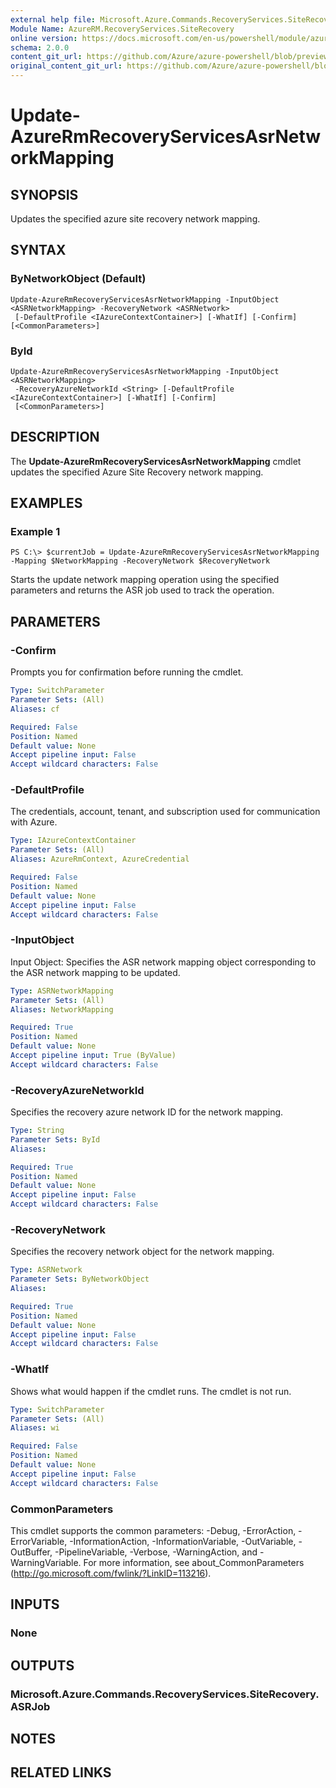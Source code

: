 ```yaml
---
external help file: Microsoft.Azure.Commands.RecoveryServices.SiteRecovery.dll-Help.xml
Module Name: AzureRM.RecoveryServices.SiteRecovery
online version: https://docs.microsoft.com/en-us/powershell/module/azurerm.recoveryservices.siterecovery/update-azurermrecoveryservicesasrnetworkmapping
schema: 2.0.0
content_git_url: https://github.com/Azure/azure-powershell/blob/preview/src/ResourceManager/RecoveryServices.SiteRecovery/Commands.RecoveryServices.SiteRecovery/help/Update-AzureRmRecoveryServicesAsrNetworkMapping.md
original_content_git_url: https://github.com/Azure/azure-powershell/blob/preview/src/ResourceManager/RecoveryServices.SiteRecovery/Commands.RecoveryServices.SiteRecovery/help/Update-AzureRmRecoveryServicesAsrNetworkMapping.md
---
```


# Update-AzureRmRecoveryServicesAsrNetworkMapping

## SYNOPSIS
Updates the specified azure site recovery network mapping.

## SYNTAX

### ByNetworkObject (Default)
```
Update-AzureRmRecoveryServicesAsrNetworkMapping -InputObject <ASRNetworkMapping> -RecoveryNetwork <ASRNetwork>
 [-DefaultProfile <IAzureContextContainer>] [-WhatIf] [-Confirm] [<CommonParameters>]
```

### ById
```
Update-AzureRmRecoveryServicesAsrNetworkMapping -InputObject <ASRNetworkMapping>
 -RecoveryAzureNetworkId <String> [-DefaultProfile <IAzureContextContainer>] [-WhatIf] [-Confirm]
 [<CommonParameters>]
```

## DESCRIPTION
The **Update-AzureRmRecoveryServicesAsrNetworkMapping** cmdlet updates the specified Azure Site Recovery network mapping.

## EXAMPLES

### Example 1
```
PS C:\> $currentJob = Update-AzureRmRecoveryServicesAsrNetworkMapping -Mapping $NetworkMapping -RecoveryNetwork $RecoveryNetwork
```

Starts the update network mapping operation using the specified parameters and returns the ASR job used to track the operation.

## PARAMETERS

### -Confirm
Prompts you for confirmation before running the cmdlet.

```yaml
Type: SwitchParameter
Parameter Sets: (All)
Aliases: cf

Required: False
Position: Named
Default value: None
Accept pipeline input: False
Accept wildcard characters: False
```

### -DefaultProfile
The credentials, account, tenant, and subscription used for communication with Azure.
```yaml
Type: IAzureContextContainer
Parameter Sets: (All)
Aliases: AzureRmContext, AzureCredential

Required: False
Position: Named
Default value: None
Accept pipeline input: False
Accept wildcard characters: False
```

### -InputObject
Input Object: Specifies the ASR network mapping object corresponding to the ASR network mapping to be updated.

```yaml
Type: ASRNetworkMapping
Parameter Sets: (All)
Aliases: NetworkMapping

Required: True
Position: Named
Default value: None
Accept pipeline input: True (ByValue)
Accept wildcard characters: False
```

### -RecoveryAzureNetworkId
Specifies the recovery azure network ID for the network mapping.

```yaml
Type: String
Parameter Sets: ById
Aliases:

Required: True
Position: Named
Default value: None
Accept pipeline input: False
Accept wildcard characters: False
```

### -RecoveryNetwork
Specifies the recovery network object for the network mapping.

```yaml
Type: ASRNetwork
Parameter Sets: ByNetworkObject
Aliases:

Required: True
Position: Named
Default value: None
Accept pipeline input: False
Accept wildcard characters: False
```

### -WhatIf
Shows what would happen if the cmdlet runs. The cmdlet is not run.

```yaml
Type: SwitchParameter
Parameter Sets: (All)
Aliases: wi

Required: False
Position: Named
Default value: None
Accept pipeline input: False
Accept wildcard characters: False
```

### CommonParameters
This cmdlet supports the common parameters: -Debug, -ErrorAction, -ErrorVariable, -InformationAction, -InformationVariable, -OutVariable, -OutBuffer, -PipelineVariable, -Verbose, -WarningAction, and -WarningVariable. For more information, see about_CommonParameters (<http://go.microsoft.com/fwlink/?LinkID=113216>).

## INPUTS

### None

## OUTPUTS

### Microsoft.Azure.Commands.RecoveryServices.SiteRecovery.ASRJob

## NOTES

## RELATED LINKS
